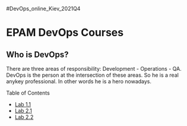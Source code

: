 #DevOps_online_Kiev_2021Q4
<h1>EPAM DevOps Courses</h1>
<h2>Who is DevOps?</h2>
There are three areas of responsibility: Development - Operations - QA.
DevOps is the person at the intersection of these areas.
So he is a real anykey professional. In other words he is a hero nowadays.
<p>Table of Contents<ul>
<li><a href=m1/task1.1/readme.md>Lab 1.1
<li><a href=m2/task2.1/readme.md>Lab 2.1
<li><a href=m2/task2.2/readme.md>Lab 2.2
</ul>
